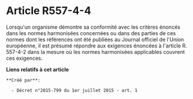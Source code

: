 # Article R557-4-4

Lorsqu'un organisme démontre sa conformité avec les critères énoncés dans les normes harmonisées concernées ou dans des
parties de ces normes dont les références ont été publiées au Journal officiel de l'Union européenne, il est présumé répondre
aux exigences énoncées à l'article R. 557-4-2 dans la mesure où les normes harmonisées applicables couvrent ces exigences.

**Liens relatifs à cet article**

	**Créé par**:

	  - Décret n°2015-799 du 1er juillet 2015 - art. 1
